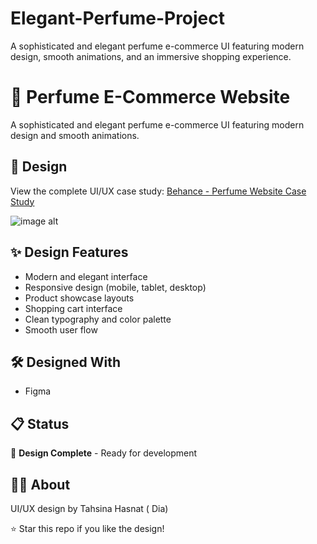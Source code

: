 # Elegant-Perfume-Project
A sophisticated and elegant perfume e-commerce UI featuring modern design, smooth animations, and an immersive shopping experience.

# 🌸 Perfume E-Commerce Website

A sophisticated and elegant perfume e-commerce UI featuring modern design and smooth animations.

## 🎨 Design

View the complete UI/UX case study: [Behance - Perfume Website Case Study]([https://www.behance.net/gallery/232632015/Perfume-Website-UIUX-Case-Study](https://www.behance.net/gallery/232632015/Perfume-Website-UIUX-Case-Study))

![image alt](https://github.com/tahsinadia/Elegant-Perfume-Project/blob/3ad0a55c5e41e8e74fc56161b3dc26fd98e6b946/Case%20Study.png)

## ✨ Design Features

- Modern and elegant interface
- Responsive design (mobile, tablet, desktop)
- Product showcase layouts
- Shopping cart interface
- Clean typography and color palette
- Smooth user flow

## 🛠️ Designed With

- Figma

## 📋 Status

🎨 **Design Complete** - Ready for development

## 👩‍💻 About

UI/UX design by Tahsina Hasnat ( Dia)

⭐ Star this repo if you like the design!

